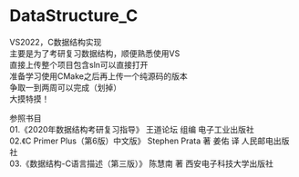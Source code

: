 # DataStructure_C
VS2022，C数据结构实现  
主要是为了考研复习数据结构，顺便熟悉使用VS  
直接上传整个项目包含sln可以直接打开  
准备学习使用CMake之后再上传一个纯源码的版本  
争取一到两周可以完成（划掉）  
大摸特摸！
  
参照书目  
01.《2020年数据结构考研复习指导》 王道论坛 组编 电子工业出版社  
02.《C Primer Plus（第6版）中文版》 Stephen Prata 著 姜佑 译 人民邮电出版社  
03.《数据结构-C语言描述（第三版）》 陈慧南 著 西安电子科技大学出版社  
